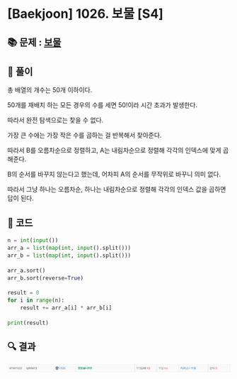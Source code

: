 # [Baekjoon] 1026. 보물 [S4]

## 📚 문제 : [보물](https://www.acmicpc.net/problem/1026)

## 📖 풀이

총 배열의 개수는 50개 이하이다.

50개를 재배치 하는 모든 경우의 수를 세면 50!이라 시간 초과가 발생한다.

따라서 완전 탐색으로는 찾을 수 없다.

가장 큰 수에는 가장 작은 수를 곱하는 걸 반복해서 찾아준다.

따라서 B를 오름차순으로 정렬하고, A는 내림차순으로 정렬해 각각의 인덱스에 맞게 곱해준다.

B의 순서를 바꾸지 않는다고 했는데, 어차피 A의 순서를 무작위로 바꾸니 의미 없다.

따라서 그냥 하나는 오름차순, 하나는 내림차순으로 정렬해 각각의 인덱스 값을 곱하면 답이 된다.

## 📒 코드

```python
n = int(input())
arr_a = list(map(int, input().split()))
arr_b = list(map(int, input().split()))

arr_a.sort()
arr_b.sort(reverse=True)

result = 0
for i in range(n):
    result += arr_a[i] * arr_b[i]

print(result)

```

## 🔍 결과

![image-20220809182522544](README.assets/image-20220809182522544.png)